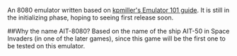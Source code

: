 An 8080 emulator written based on [kpmiller's Emulator 101 guide](http://emulator101.com/). It is still in the initializing phase, hoping to seeing first release soon.

##Why the name AIT-8080?
Based on the name of the ship AIT-50 in Space Invaders (in one of the later games), since this game will be the first one to be tested on this emulator.
